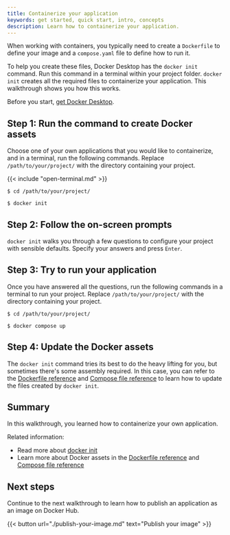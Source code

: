 ```yaml
---
title: Containerize your application
keywords: get started, quick start, intro, concepts
description: Learn how to containerize your application.
---
```


When working with containers, you typically need to create a `Dockerfile` to define your image and a `compose.yaml` file to define how to run it.

To help you create these files, Docker Desktop has the `docker init` command. Run this command in a terminal within your project folder. `docker init` creates all the required files to containerize your application. This walkthrough shows you how this works.

Before you start, [get Docker Desktop](../../get-docker.md).

## Step 1: Run the command to create Docker assets

Choose one of your own applications that you would like to containerize, and in a terminal, run the following commands. Replace `/path/to/your/project/` with the directory containing your project.

{{< include "open-terminal.md" >}}

```console
$ cd /path/to/your/project/
```
```console
$ docker init
```

## Step 2: Follow the on-screen prompts

`docker init` walks you through a few questions to configure your project with sensible defaults. Specify your answers and press `Enter`.

## Step 3: Try to run your application

Once you have answered all the questions, run the following commands in a terminal to run your project. Replace `/path/to/your/project/` with the directory containing your project.

```console
$ cd /path/to/your/project/
```
```console
$ docker compose up
```

## Step 4: Update the Docker assets

The `docker init` command tries its best to do the heavy lifting for you, but sometimes there's some assembly required. In this case, you can refer to the [Dockerfile reference⁠](/engine/reference/builder/) and [Compose file reference](/compose/compose-file/)⁠ to learn how to update the files created by `docker init`.

## Summary

In this walkthrough, you learned how to containerize your own application.

Related information:

- Read more about [docker init](../../engine/reference/commandline/init.md)
- Learn more about Docker assets in the [Dockerfile reference⁠](/engine/reference/builder/) and [Compose file reference](/compose/compose-file/)

## Next steps

Continue to the next walkthrough to learn how to publish an application as an image on Docker Hub.

{{< button url="./publish-your-image.md" text="Publish your image" >}}